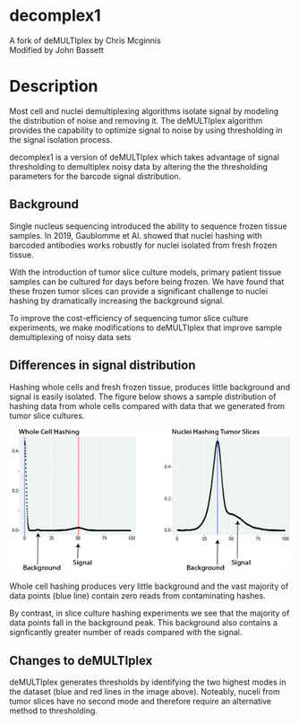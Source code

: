 # decomplex1
A fork of deMULTIplex by Chris Mcginnis  
Modified by John Bassett

# Description

Most cell and nuclei demultiplexing algorithms isolate signal by modeling the distribution of noise and removing it. The deMULTIplex algorithm provides the capability to optimize signal to noise by using thresholding in the signal isolation process. 

decomplex1 is a version of deMULTIplex which takes advantage of signal thresholding to demultiplex noisy data by altering the the thresholding parameters for the barcode signal distribution.

## Background

Single nucleus sequencing introduced the ability to sequence frozen tissue samples. In 2019, Gaublomme et Al. showed that nuclei hashing with barcoded antibodies works robustly for nuclei isolated from fresh frozen tissue. 

With the introduction of tumor slice culture models, primary patient tissue samples can be cultured for days before being frozen. We have found that these frozen tumor slices can provide a significant challenge to nuclei hashing by dramatically increasing the background signal.

To improve the cost-efficiency of sequencing tumor slice culture experiments, we make modifications to deMULTIplex that improve sample demultiplexing of noisy data sets 

## Differences in signal distribution

Hashing whole cells and fresh frozen tissue, produces little background and signal is easily isolated. The figure below shows a sample distribution of hashing data from whole cells compared with data that we generated from tumor slice cultures. 

![Sample Distributions](/Figures/SampleDistributions.jpg)

Whole cell hashing produces very little background and the vast majority of data points (blue line) contain zero reads from contaminating hashes.  

By contrast, in slice culture hashing experiments we see that the majority of data points fall in the background peak. This background also contains a signficantly greater number of reads compared with the signal.

## Changes to deMULTIplex

deMULTIplex generates thresholds by identifying the two highest modes in the dataset (blue and red lines in the image above). Noteably, nuceli from tumor slices have no second mode and therefore require an alternative method to thresholding. 
 
